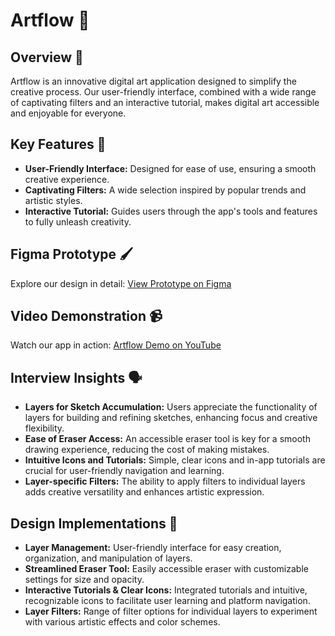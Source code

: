 # Artflow 🎨

## Overview 🌟
Artflow is an innovative digital art application designed to simplify the creative process. Our user-friendly interface, combined with a wide range of captivating filters and an interactive tutorial, makes digital art accessible and enjoyable for everyone.

## Key Features 🔑
- **User-Friendly Interface:** Designed for ease of use, ensuring a smooth creative experience.
- **Captivating Filters:** A wide selection inspired by popular trends and artistic styles.
- **Interactive Tutorial:** Guides users through the app's tools and features to fully unleash creativity.

## Figma Prototype 🖌️
Explore our design in detail: [View Prototype on Figma](https://www.figma.com/file/GV5nMYUnRwXQbvDIdt8mQn/Project-4-prototype?type=design&node-id=0-1&mode=design)

## Video Demonstration 📹
Watch our app in action: [Artflow Demo on YouTube](https://www.youtube.com/watch?v=8mE2SHKVuQA)

## Interview Insights 🗣️

- **Layers for Sketch Accumulation:** Users appreciate the functionality of layers for building and refining sketches, enhancing focus and creative flexibility.
- **Ease of Eraser Access:** An accessible eraser tool is key for a smooth drawing experience, reducing the cost of making mistakes.
- **Intuitive Icons and Tutorials:** Simple, clear icons and in-app tutorials are crucial for user-friendly navigation and learning.
- **Layer-specific Filters:** The ability to apply filters to individual layers adds creative versatility and enhances artistic expression.

## Design Implementations 🎨

- **Layer Management:** User-friendly interface for easy creation, organization, and manipulation of layers.
- **Streamlined Eraser Tool:** Easily accessible eraser with customizable settings for size and opacity.
- **Interactive Tutorials & Clear Icons:** Integrated tutorials and intuitive, recognizable icons to facilitate user learning and platform navigation.
- **Layer Filters:** Range of filter options for individual layers to experiment with various artistic effects and color schemes.


